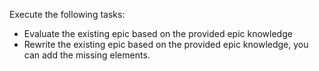 Execute the following tasks:
- Evaluate the existing epic based on the provided epic knowledge
- Rewrite the existing epic based on the provided epic knowledge, you can add the missing elements.

<epic>
</epic>